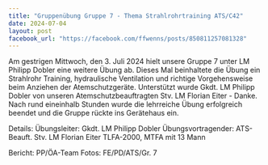 ```yaml
---
title: "Gruppenübung Gruppe 7 - Thema Strahlrohrtraining ATS/C42"
date: 2024-07-04
layout: post
facebook_url: "https://facebook.com/ffwenns/posts/850811257081328"
---
```


Am gestrigen Mittwoch, den 3. Juli 2024 hielt unsere Gruppe 7 unter LM Philipp Dobler eine weitere Übung ab. Dieses Mal beinhaltete die Übung ein Strahlrohr Training, hydraulische Ventilation und richtige Vorgehensweise beim Anziehen der Atemschutzgeräte. Unterstützt wurde Gkdt. LM Philipp Dobler von unseren Atemschutzbeauftragten Stv. LM Florian Eiter - Danke. Nach rund eineinhalb Stunden wurde die lehrreiche Übung erfolgreich beendet und die Gruppe rückte ins Gerätehaus ein. 

Details:
Übungsleiter: Gkdt. LM Philipp Dobler
Übungsvortragender: ATS-Beauft. Stv. LM Florian Eiter
TLFA-2000, MTFA mit 13 Mann

Bericht: PP/ÖA-Team
Fotos: FE/PD/ATS/Gr. 7